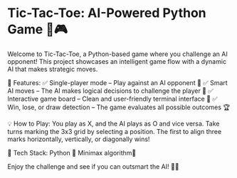 # Tic-Tac-Toe: AI-Powered Python Game 🤖🎮
Welcome to Tic-Tac-Toe, a Python-based game where you challenge an AI opponent! This project showcases an intelligent game flow with a dynamic AI that makes strategic moves.

🔹 Features:
✅ Single-player mode – Play against an AI opponent 🤖
✅ Smart AI moves – The AI makes logical decisions to challenge the player 🎯
✅ Interactive game board – Clean and user-friendly terminal interface 🏁
✅ Win, lose, or draw detection – The game evaluates all possible outcomes 🏆

💡 How to Play:
You play as X, and the AI plays as O and vice versa.
Take turns marking the 3x3 grid by selecting a position.
The first to align three marks horizontally, vertically, or diagonally wins!

📌 Tech Stack:
Python 🐍
Minimax algorithm🧠

Enjoy the challenge and see if you can outsmart the AI! 🏅🎉
